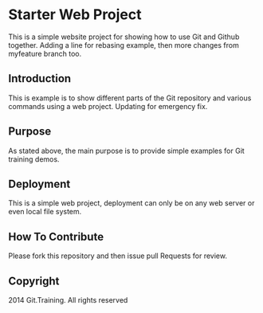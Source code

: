 # Starter Web Project

This is a simple website project for showing how to use Git and Github together. Adding a line for rebasing example, then more changes from myfeature branch too.

## Introduction

This is example is to show different parts of the Git repository and various commands using a web project. Updating for emergency fix.

## Purpose

As stated above, the main purpose is to provide simple examples for Git training demos.

## Deployment

This is a simple web project, deployment can only be on any web server or even local file system.

## How To Contribute

Please fork this repository and then issue pull Requests for review.


## Copyright

2014 Git.Training. All rights reserved